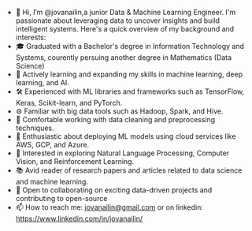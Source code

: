 - 👋 Hi, I’m @jovanailin,a junior Data & Machine Learning Engineer. I'm passionate about leveraging data to uncover insights and build intelligent systems. Here's a quick overview of my background and interests:
- 🎓 Graduated with a Bachelor's degree in Information Technology and Systems, courently persuing another degree in Mathematics (Data Science)
- 🌱 Actively learning and expanding my skills in machine learning, deep learning, and AI.
- 🛠️ Experienced with ML libraries and frameworks such as TensorFlow, Keras, Scikit-learn, and PyTorch.
- ⚙️ Familiar with big data tools such as Hadoop, Spark, and Hive.
- 🧪 Comfortable working with data cleaning and preprocessing techniques.
- 🚀 Enthusiastic about deploying ML models using cloud services like AWS, GCP, and Azure.
- 🤖 Interested in exploring Natural Language Processing, Computer Vision, and Reinforcement Learning.
- 📚 Avid reader of research papers and articles related to data science and machine learning.
- 🤝 Open to collaborating on exciting data-driven projects and contributing to open-source
- 📫 How to reach me: jovanailin@gmail.com or on linkedin: https://www.linkedin.com/in/jovanailin/

<!---
jovanailin/jovanailin is a ✨ special ✨ repository because its `README.md` (this file) appears on your GitHub profile.
You can click the Preview link to take a look at your changes.
--->
